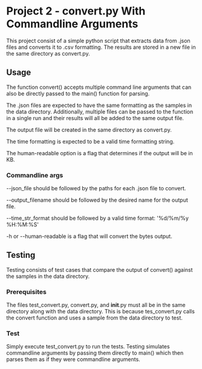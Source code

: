 # Project 2 - convert.py With Commandline Arguments
This project consist of a simple python script that extracts data from .json
files and converts it to .csv formatting. The results are stored in a new file
in the same directory as convert.py. 

## Usage
The function convert() accepts multiple command line arguments that can also be
directly passed to the main() function for parsing.

The .json files are expected to have the same formatting as the samples in the
data directory. Additionally, multiple files can be passed to the function in a
single run and their results will all be added to the same output file.

The output file will be created in the same directory as convert.py.

The time formatting is expected to be a valid time formatting string.

The human-readable option is a flag that determines if the output will be in KB.

### Commandline args
--json_file should be followed by the paths for each .json file to convert.

--output_filename should be followed by the desired name for the output file.

--time_str_format should be followed by a valid time format: '%d/%m/%y %H:%M:%S'

-h or --human-readable is a flag that will convert the bytes output.

## Testing
Testing consists of test cases that compare the output of convert() against the
samples in the data directory.

### Prerequisites
The files test_convert.py, convert.py, and __init__.py must all be in the same
directory along with the data directory. This is because tes_convert.py calls
the convert function and uses a sample from the data directory to test.

### Test
Simply execute test_convert.py to run the tests. Testing simulates commandline
arguments by passing them directly to main() which then parses them as if they
were commandline arguments.
